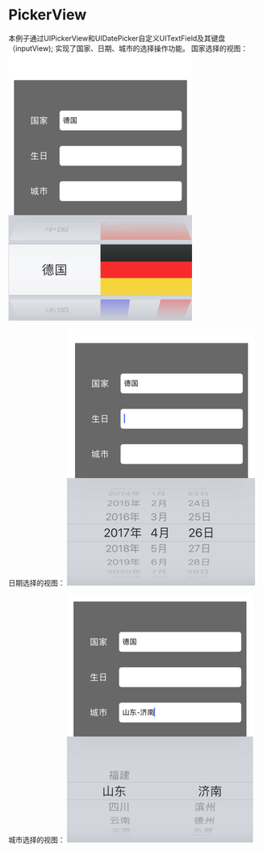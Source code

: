 # PickerView
本例子通过UIPickerView和UIDatePicker自定义UITextField及其键盘（inputView);
实现了国家、日期、城市的选择操作功能。
国家选择的视图：
![](https://github.com/wangdeming/PickerView/blob/master/国家.tiff)

日期选择的视图：
![](https://github.com/wangdeming/PickerView/blob/master/生日.tiff)

城市选择的视图：
![](https://github.com/wangdeming/PickerView/blob/master/城市.tiff)

